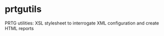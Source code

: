 # prtgutils
PRTG utilities: XSL stylesheet to interrogate XML configuration and create HTML reports
